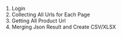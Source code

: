 1. Login
2. Collecting All Urls for Each Page
3. Getting All Product Url
4. Merging Json Result and Create CSV/XLSX

